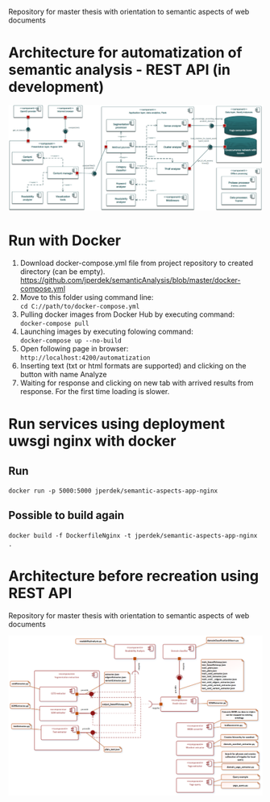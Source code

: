 Repository for master thesis with orientation to semantic aspects of web documents

# Architecture for automatization of semantic analysis - REST API (in development)
![Layer architecture with services](architecture/servicesArchitecture.png)


# Run with Docker

1.    Download docker-compose.yml file from project repository to created directory (can be empty).
   https://github.com/jperdek/semanticAnalysis/blob/master/docker-compose.yml
3.    Move to this folder using command line:  
  `cd C://path/to/docker-compose.yml`
3.    Pulling docker images from Docker Hub by executing command:  
  `docker-compose pull`
4.    Launching images by executing folowing command:  
  `docker-compose up --no-build`
5.    Open following page in browser:  
  `http://localhost:4200/automatization`
6.    Inserting text (txt or html formats are supported) and clicking on the button with name Analyze
7.    Waiting for response and clicking on new tab with arrived results from response. For the first time loading is slower.


# Run services using deployment uwsgi nginx with docker  

## Run  
`docker run -p 5000:5000 jperdek/semantic-aspects-app-nginx`  

## Possible to build again 
`docker build -f DockerfileNginx -t jperdek/semantic-aspects-app-nginx .`


# Architecture before recreation using REST API
Repository for master thesis with orientation to semantic aspects of web documents


![Old architecture](architecture/architekturaOld.png)
